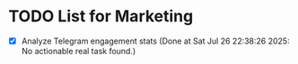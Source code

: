 # TODO List for Marketing

- [x] Analyze Telegram engagement stats  (Done at Sat Jul 26 22:38:26 2025: No actionable real task found.)